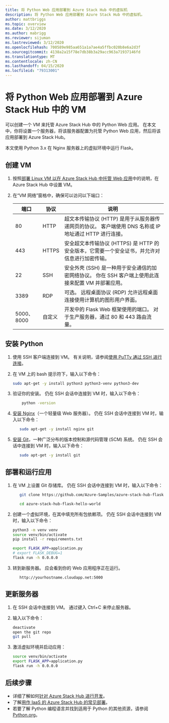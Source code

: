```yaml
---
title: 将 Python Web 应用部署到 Azure Stack Hub 中的虚拟机
description: 将 Python Web 应用部署到 Azure Stack Hub 中的虚拟机。
author: mattbriggs
ms.topic: overview
ms.date: 3/12/2020
ms.author: mabrigg
ms.reviewer: sijuman
ms.lastreviewed: 3/12/2020
ms.openlocfilehash: 700589e985aa651a1a7ae4a5ffbc020b8e6a2d3f
ms.sourcegitcommit: 4138a2a15f78e7db38b3a29acc963a71937146fd
ms.translationtype: MT
ms.contentlocale: zh-CN
ms.lasthandoff: 04/15/2020
ms.locfileid: "79313001"
---
```

# <a name="deploy-a-python-web-app-to-a-vm-in-azure-stack-hub"></a>将 Python Web 应用部署到 Azure Stack Hub 中的 VM

可以创建一个 VM 来托管 Azure Stack Hub 中的 Python Web 应用。 在本文中，你将设置一个服务器，将该服务器配置为托管 Python Web 应用，然后将该应用部署到 Azure Stack Hub。

本文使用 Python 3.x 在 Nginx 服务器上的虚拟环境中运行 Flask。

## <a name="create-a-vm"></a>创建 VM

1. 按照[部署 Linux VM 以在 Azure Stack Hub 中托管 Web 应用](azure-stack-dev-start-howto-deploy-linux.md)中的说明，在 Azure Stack Hub 中设置 VM。

2. 在“VM 网络”窗格中，确保可以访问以下端口：

    | 端口 | 协议 | 说明 |
    | --- | --- | --- |
    | 80 | HTTP | 超文本传输协议 (HTTP) 是用于从服务器传递网页的协议。 客户端使用 DNS 名称或 IP 地址通过 HTTP 进行连接。 |
    | 443 | HTTPS | 安全超文本传输协议 (HTTPS) 是 HTTP 的安全版本，它需要一个安全证书，并允许对信息进行加密传输。 |
    | 22 | SSH | 安全外壳 (SSH) 是一种用于安全通信的加密网络协议。 你在 SSH 客户端上使用此连接来配置 VM 并部署应用。 |
    | 3389 | RDP | 可选。 远程桌面协议 (RDP) 允许远程桌面连接使用计算机的图形用户界面。   |
    | 5000、8000 | 自定义 | 开发中的 Flask Web 框架使用的端口。 对于生产服务器，通过 80 和 443 路由流量。 |

## <a name="install-python"></a>安装 Python

1. 使用 SSH 客户端连接到 VM。 有关说明，请参阅[使用 PuTTy 通过 SSH 进行连接](azure-stack-dev-start-howto-ssh-public-key.md#connect-with-ssh-by-using-putty)。
2. 在 VM 上的 bash 提示符下，输入以下命令：

    ```bash  
    sudo apt-get -y install python3 python3-venv python3-dev
    ```

3. 验证你的安装。 仍在 SSH 会话中连接到 VM 时，输入以下命令：

    ```bash  
        python -version
    ```

3. [安装 Nginx](https://www.nginx.com/resources/wiki/)（一个轻量级 Web 服务器）。 仍在 SSH 会话中连接到 VM 时，输入以下命令：

    ```bash  
       sudo apt-get -y install nginx git
    ```

4. [安装 Git](https://git-scm.com)，一种广泛分布的版本控制和源代码管理 (SCM) 系统。 仍在 SSH 会话中连接到 VM 时，输入以下命令：

    ```bash  
       sudo apt-get -y install git
    ```

## <a name="deploy-and-run-the-app"></a>部署和运行应用

1. 在 VM 上设置 Git 存储库。 仍在 SSH 会话中连接到 VM 时，输入以下命令：

    ```bash  
       git clone https://github.com/Azure-Samples/azure-stack-hub-flask-hello-world.git
    
       cd azure-stack-hub-flask-hello-world
    ```

2. 创建一个虚拟环境，在其中填充所有包依赖项。 仍在 SSH 会话中连接到 VM 时，输入以下命令：

    ```bash  
    python3 -m venv venv
    source venv/bin/activate
    pip install -r requirements.txt
    
    export FLASK_APP=application.py
    # export FLASK_DEBUG=1 
    flask run -h 0.0.0.0
    ```

3. 转到新服务器。 应会看到你的 Web 应用程序正在运行。

    ```HTTP  
       http://yourhostname.cloudapp.net:5000
    ```

## <a name="update-your-server"></a>更新服务器

1. 在 SSH 会话中连接到 VM。 通过键入 Ctrl+C 来停止服务器。

2. 输入以下命令：

    ```bash  
    deactivate
    open the git repo
    git pull
    ```

3. 激活虚拟环境并启动应用：

    ```bash  
    source venv/bin/activate
    export FLASK_APP=application.py
    flask run -h 0.0.0.0
    ```

## <a name="next-steps"></a>后续步骤

- 详细了解如何[针对 Azure Stack Hub 进行开发](azure-stack-dev-start.md)。
- 了解[用作 IaaS 的 Azure Stack Hub 的常见部署](azure-stack-dev-start-deploy-app.md)。
- 若要了解 Python 编程语言并找到适用于 Python 的其他资源，请参阅 [Python.org](https://www.python.org)。
